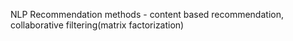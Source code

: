 NLP Recommendation methods - content based recommendation, collaborative filtering(matrix factorization)
